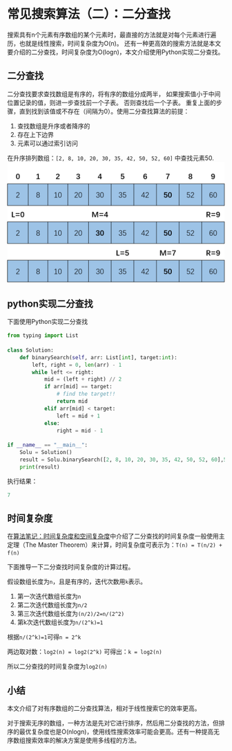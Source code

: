 # 常见搜索算法（二）：二分查找
搜索具有n个元素有序数组的某个元素时，最直接的方法就是对每个元素进行遍历，也就是线性搜索，时间复杂度为O(n)。 还有一种更高效的搜索方法就是本文要介绍的二分查找，时间复杂度为O(logn)，本文介绍使用Python实现二分查找。


<!--more-->

## 二分查找
二分查找要求查找数组是有序的，将有序的数组分成两半， 如果搜索值小于中间位置记录的值，则进一步查找前一个子表。 否则查找后一个子表。 重复上面的步骤，直到找到该值或不存在（间隔为0）。使用二分查找算法的前提：
1. 查找数组是升序或者降序的
2. 存在上下边界
3. 元素可以通过索引访问


在升序排列数组：`[2, 8, 10, 20, 30, 35, 42, 50, 52, 60]` 中查找元素50.
![](algorithm-notes-for-binary-search/binary-search.png)
## python实现二分查找
下面使用Python实现二分查找
```python
from typing import List

class Solution:
    def binarySearch(self, arr: List[int], target:int):
        left, right = 0, len(arr) - 1
        while left <= right:
            mid = (left + right) // 2
            if arr[mid] == target:
                # find the target!!  
                return mid
            elif arr[mid] < target:
                left = mid + 1
            else: 
                right = mid - 1 

if __name__ == "__main__":
    Solu = Solution()
    result = Solu.binarySearch([2, 8, 10, 20, 30, 35, 42, 50, 52, 60],50)
    print(result)
```
执行结果：
```python
7
```
## 时间复杂度
在[算法笔记：时间复杂度和空间复杂度]()中介绍了二分查找的时间复杂度一般使用主定理（The Master Theorem）来计算，时间复杂度可表示为：`T(n) = T(n/2) + f(n)`

下面推导一下二分查找时间复杂度的计算过程。

假设数组长度为`n`，且是有序的，迭代次数用`k`表示。
1. 第一次迭代数组长度为`n`
2. 第二次迭代数组长度为`n/2`
3. 第三次迭代数组长度为`(n/2)/2=n/(2^2)`
4. 第k次迭代数组长度为`n/(2^k)=1`

根据`n/(2^k)=1`可得`n = 2^k`

两边取对数：`log2(n) = log2(2^k)`
可得出：`k = log2(n)`

所以二分查找的时间复杂度为`log2(n)`

## 小结
本文介绍了对有序数组的二分查找算法，相对于线性搜索它的效率更高。

对于搜索无序的数组，一种方法是先对它进行排序，然后用二分查找的方法，但排序的最优复杂度也是O(nlogn)，使用线性搜索效率可能会更高。还有一种提高无序数组搜索效率的解决方案是使用多线程的方法。



